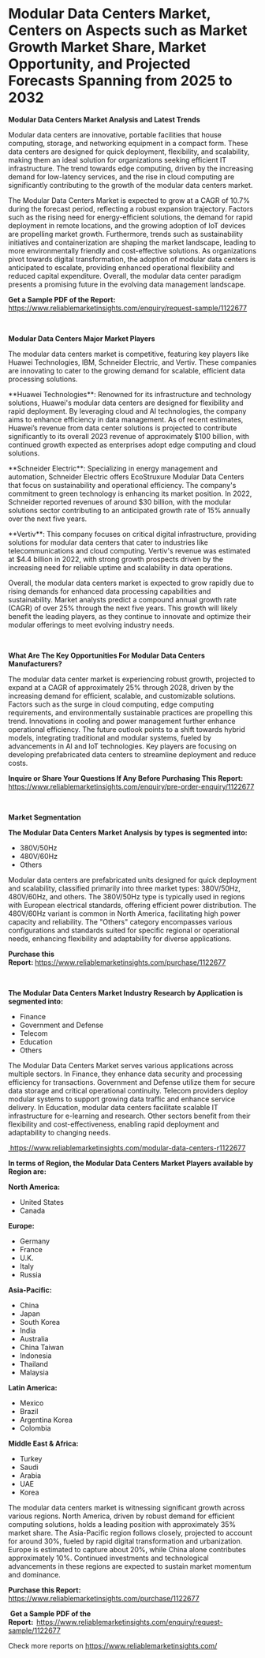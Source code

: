 <p><h1>Modular Data Centers Market, Centers on Aspects such as Market Growth Market Share, Market Opportunity, and Projected Forecasts Spanning from 2025 to 2032</h1></p><p><strong>Modular Data Centers Market Analysis and Latest Trends</strong></p>
<p><p>Modular data centers are innovative, portable facilities that house computing, storage, and networking equipment in a compact form. These data centers are designed for quick deployment, flexibility, and scalability, making them an ideal solution for organizations seeking efficient IT infrastructure. The trend towards edge computing, driven by the increasing demand for low-latency services, and the rise in cloud computing are significantly contributing to the growth of the modular data centers market.</p><p>The Modular Data Centers Market is expected to grow at a CAGR of 10.7% during the forecast period, reflecting a robust expansion trajectory. Factors such as the rising need for energy-efficient solutions, the demand for rapid deployment in remote locations, and the growing adoption of IoT devices are propelling market growth. Furthermore, trends such as sustainability initiatives and containerization are shaping the market landscape, leading to more environmentally friendly and cost-effective solutions. As organizations pivot towards digital transformation, the adoption of modular data centers is anticipated to escalate, providing enhanced operational flexibility and reduced capital expenditure. Overall, the modular data center paradigm presents a promising future in the evolving data management landscape.</p></p>
<p><strong>Get a Sample PDF of the Report:&nbsp;</strong> <a href="https://www.reliablemarketinsights.com/enquiry/request-sample/1122677?utm_campaign=2639&utm_medium=2&utm_source=Github&utm_content=ia&utm_term=08042025&utm_id=modular-data-centers">https://www.reliablemarketinsights.com/enquiry/request-sample/1122677</a></p>
<p>&nbsp;</p>
<p><strong>Modular Data Centers Major Market Players</strong></p>
<p><p>The modular data centers market is competitive, featuring key players like Huawei Technologies, IBM, Schneider Electric, and Vertiv. These companies are innovating to cater to the growing demand for scalable, efficient data processing solutions.</p><p>**Huawei Technologies**: Renowned for its infrastructure and technology solutions, Huawei's modular data centers are designed for flexibility and rapid deployment. By leveraging cloud and AI technologies, the company aims to enhance efficiency in data management. As of recent estimates, Huawei’s revenue from data center solutions is projected to contribute significantly to its overall 2023 revenue of approximately $100 billion, with continued growth expected as enterprises adopt edge computing and cloud solutions.</p><p>**Schneider Electric**: Specializing in energy management and automation, Schneider Electric offers EcoStruxure Modular Data Centers that focus on sustainability and operational efficiency. The company's commitment to green technology is enhancing its market position. In 2022, Schneider reported revenues of around $30 billion, with the modular solutions sector contributing to an anticipated growth rate of 15% annually over the next five years.</p><p>**Vertiv**: This company focuses on critical digital infrastructure, providing solutions for modular data centers that cater to industries like telecommunications and cloud computing. Vertiv's revenue was estimated at $4.4 billion in 2022, with strong growth prospects driven by the increasing need for reliable uptime and scalability in data operations.</p><p>Overall, the modular data centers market is expected to grow rapidly due to rising demands for enhanced data processing capabilities and sustainability. Market analysts predict a compound annual growth rate (CAGR) of over 25% through the next five years. This growth will likely benefit the leading players, as they continue to innovate and optimize their modular offerings to meet evolving industry needs.</p></p>
<p>&nbsp;</p>
<p><strong>What Are The Key Opportunities For Modular Data Centers Manufacturers?</strong></p>
<p><p>The modular data center market is experiencing robust growth, projected to expand at a CAGR of approximately 25% through 2028, driven by the increasing demand for efficient, scalable, and customizable solutions. Factors such as the surge in cloud computing, edge computing requirements, and environmentally sustainable practices are propelling this trend. Innovations in cooling and power management further enhance operational efficiency. The future outlook points to a shift towards hybrid models, integrating traditional and modular systems, fueled by advancements in AI and IoT technologies. Key players are focusing on developing prefabricated data centers to streamline deployment and reduce costs.</p></p>
<p><strong>Inquire or Share Your Questions If Any Before Purchasing This Report:</strong> <a href="https://www.reliablemarketinsights.com/enquiry/pre-order-enquiry/1122677?utm_campaign=2639&utm_medium=2&utm_source=Github&utm_content=ia&utm_term=08042025&utm_id=modular-data-centers">https://www.reliablemarketinsights.com/enquiry/pre-order-enquiry/1122677</a></p>
<p>&nbsp;</p>
<p><strong>Market Segmentation</strong></p>
<p><strong>The Modular Data Centers Market Analysis by types is segmented into:</strong></p>
<p><ul><li>380V/50Hz</li><li>480V/60Hz</li><li>Others</li></ul></p>
<p><p>Modular data centers are prefabricated units designed for quick deployment and scalability, classified primarily into three market types: 380V/50Hz, 480V/60Hz, and others. The 380V/50Hz type is typically used in regions with European electrical standards, offering efficient power distribution. The 480V/60Hz variant is common in North America, facilitating high power capacity and reliability. The "Others" category encompasses various configurations and standards suited for specific regional or operational needs, enhancing flexibility and adaptability for diverse applications.</p></p>
<p><strong>Purchase this Report:&nbsp;</strong><a href="https://www.reliablemarketinsights.com/purchase/1122677?utm_campaign=2639&utm_medium=2&utm_source=Github&utm_content=ia&utm_term=08042025&utm_id=modular-data-centers">https://www.reliablemarketinsights.com/purchase/1122677</a></p>
<p>&nbsp;</p>
<p><strong>The Modular Data Centers Market Industry Research by Application is segmented into:</strong></p>
<p><ul><li>Finance</li><li>Government and Defense</li><li>Telecom</li><li>Education</li><li>Others</li></ul></p>
<p><p>The Modular Data Centers Market serves various applications across multiple sectors. In Finance, they enhance data security and processing efficiency for transactions. Government and Defense utilize them for secure data storage and critical operational continuity. Telecom providers deploy modular systems to support growing data traffic and enhance service delivery. In Education, modular data centers facilitate scalable IT infrastructure for e-learning and research. Other sectors benefit from their flexibility and cost-effectiveness, enabling rapid deployment and adaptability to changing needs.</p></p>
<p><a href="https://www.reliablemarketinsights.com/modular-data-centers-r1122677?utm_campaign=2639&utm_medium=2&utm_source=Github&utm_content=ia&utm_term=08042025&utm_id=modular-data-centers">&nbsp;https://www.reliablemarketinsights.com/modular-data-centers-r1122677</a></p>
<p><strong>In terms of Region, the Modular Data Centers Market Players available by Region are:</strong></p>
<p>
    <p> <strong> North America: </strong>
        <ul>
            <li>United States</li>
            <li>Canada</li>
        </ul>
        </p> 
    <p> <strong> Europe: </strong>
        <ul>
            <li>Germany</li>
            <li>France</li>
            <li>U.K.</li>
            <li>Italy</li>
            <li>Russia</li>
        </ul>
        </p> 
    <p> <strong> Asia-Pacific: </strong>
        <ul>
            <li>China</li>
            <li>Japan</li>
            <li>South Korea</li>
            <li>India</li>
            <li>Australia</li>
            <li>China Taiwan</li>
            <li>Indonesia</li>
            <li>Thailand</li>
            <li>Malaysia</li>
        </ul>
        </p> 
    <p> <strong> Latin America: </strong>
        <ul>
            <li>Mexico</li>
            <li>Brazil</li>
            <li>Argentina Korea</li>
            <li>Colombia</li>
        </ul>
        </p> 
    <p> <strong> Middle East & Africa: </strong>
        <ul>
            <li>Turkey</li>
            <li>Saudi</li>
            <li>Arabia</li>
            <li>UAE</li>
            <li>Korea</li>
        </ul>
    </p>
    </p>
<p><p>The modular data centers market is witnessing significant growth across various regions. North America, driven by robust demand for efficient computing solutions, holds a leading position with approximately 35% market share. The Asia-Pacific region follows closely, projected to account for around 30%, fueled by rapid digital transformation and urbanization. Europe is estimated to capture about 20%, while China alone contributes approximately 10%. Continued investments and technological advancements in these regions are expected to sustain market momentum and dominance.</p></p>
<p><strong>Purchase this Report: </strong><a href="https://www.reliablemarketinsights.com/purchase/1122677?utm_campaign=2639&utm_medium=2&utm_source=Github&utm_content=ia&utm_term=08042025&utm_id=modular-data-centers">https://www.reliablemarketinsights.com/purchase/1122677</a></p>
<p>&nbsp;<strong>Get a Sample PDF of the Report:&nbsp;&nbsp;</strong><a href="https://www.reliablemarketinsights.com/enquiry/request-sample/1122677?utm_campaign=2639&utm_medium=2&utm_source=Github&utm_content=ia&utm_term=08042025&utm_id=modular-data-centers">https://www.reliablemarketinsights.com/enquiry/request-sample/1122677</a></p>
<p><strong></strong></p>
<p>Check more reports on <a href="https://www.reliablemarketinsights.com/?utm_campaign=2639&utm_medium=2&utm_source=Github&utm_content=ia&utm_term=08042025&utm_id=modular-data-centers">https://www.reliablemarketinsights.com/</a></p>